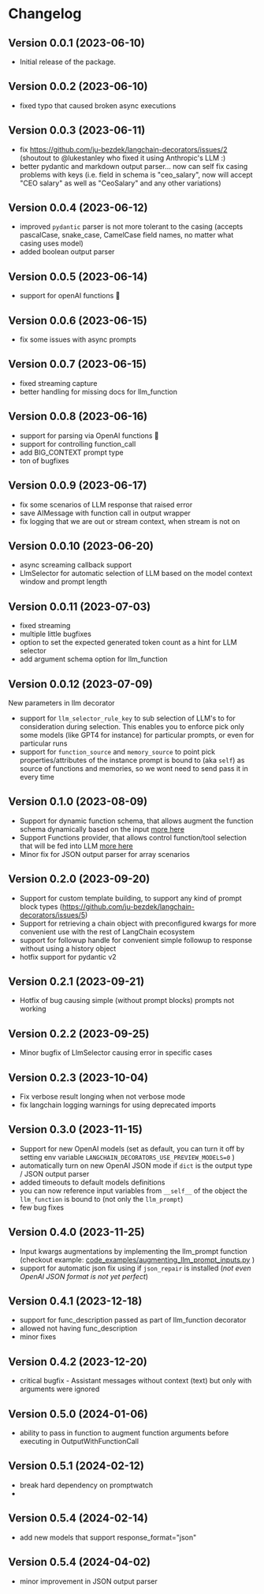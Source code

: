 # Changelog

## Version 0.0.1 (2023-06-10)

- Initial release of the package.

## Version 0.0.2 (2023-06-10)
- fixed typo that caused broken async executions

## Version 0.0.3 (2023-06-11)
- fix https://github.com/ju-bezdek/langchain-decorators/issues/2 
   (shoutout to @lukestanley who fixed it using Anthropic's LLM :)
- better pydantic and markdown output parser... now can self fix casing problems with keys (i.e. field in schema is "ceo_salary", now will accept "CEO salary" as well as "CeoSalary" and any other variations)

## Version 0.0.4 (2023-06-12)
- improved `pydantic` parser is not more tolerant to the casing (accepts pascalCase, snake_case, CamelCase field names, no matter what casing uses model)
- added boolean output parser


## Version 0.0.5 (2023-06-14)
- support for openAI functions 🚀 

## Version 0.0.6 (2023-06-15)
- fix some issues with async prompts

## Version 0.0.7 (2023-06-15)
- fixed streaming capture
- better handling for missing docs for llm_function

## Version 0.0.8 (2023-06-16)
- support for parsing via OpenAI functions 🚀
- support for controlling function_call
- add BIG_CONTEXT prompt type
- ton of bugfixes

## Version 0.0.9 (2023-06-17)
- fix some scenarios of LLM response that raised error
- save AIMessage with function call in output wrapper
- fix logging that we are out or stream context, when stream is not on

## Version 0.0.10 (2023-06-20)
- async screaming callback support
- LlmSelector for automatic selection of LLM based on the model context window and prompt length

## Version 0.0.11 (2023-07-03)
- fixed streaming
- multiple little bugfixes
- option to set the expected generated token count as a hint for LLM selector
- add argument schema option for llm_function

## Version 0.0.12 (2023-07-09)
New parameters in llm decorator
- support for `llm_selector_rule_key` to sub selection of LLM's to for consideration during selection. This enables you to enforce pick only some models (like GPT4 for instance) for particular prompts, or even for particular runs
- support for `function_source` and `memory_source` to point pick properties/attributes of the instance prompt is bound to (aka `self`) as source of functions and memories, so we wont need to send pass it in every time


## Version 0.1.0 (2023-08-09)
- Support for dynamic function schema, that allows augment the function schema dynamically based on the input [more here](./README.MD#dynamic-function-schemas)
- Support Functions provider, that allows control function/tool selection that will be fed into LLM [more here](./README.MD#functions-provider)
- Minor fix for JSON output parser for array scenarios

## Version 0.2.0 (2023-09-20)
- Support for custom template building, to support any kind of prompt block types (https://github.com/ju-bezdek/langchain-decorators/issues/5)
- Support for retrieving a chain object with preconfigured kwargs for more convenient use with the rest of LangChain ecosystem
- support for followup handle for convenient simple followup to response without using a history object
- hotfix support for pydantic v2


## Version 0.2.1 (2023-09-21)
- Hotfix of bug causing simple (without prompt blocks) prompts not working

## Version 0.2.2 (2023-09-25)
- Minor bugfix of LlmSelector causing error in specific cases

## Version 0.2.3 (2023-10-04)
- Fix verbose result longing when not verbose mode
- fix langchain logging warnings for using deprecated imports

## Version 0.3.0 (2023-11-15)
- Support for new OpenAI models (set as default, you can turn it off by setting env variable `LANGCHAIN_DECORATORS_USE_PREVIEW_MODELS=0` )
- automatically turn on new OpenAI JSON mode if `dict` is the output type / JSON output parser
- added timeouts to default models definitions
- you can now reference input variables from `__self__` of the object the `llm_function` is bound to (not only the `llm_prompt`)
- few bug fixes

## Version 0.4.0 (2023-11-25)
- Input kwargs augmentations by implementing the llm_prompt function  (checkout example: [code_examples/augmenting_llm_prompt_inputs.py](https://github.com/ju-bezdek/langchain-decorators/blob/main/code_examples/augmenting_llm_prompt_inputs.py) )
- support for automatic json fix using if `json_repair` is installed 
(*not even OpenAI JSON format is not yet perfect*)

## Version 0.4.1 (2023-12-18)
- support for func_description passed as part of llm_function decorator
- allowed not having func_description
- minor fixes

## Version 0.4.2 (2023-12-20)
- critical bugfix - Assistant messages without context (text) but only with arguments were ignored

## Version 0.5.0 (2024-01-06)
- ability to pass in function to augment function arguments before executing in OutputWithFunctionCall

## Version 0.5.1 (2024-02-12)
- break hard dependency on promptwatch
- 

## Version 0.5.4 (2024-02-14)
- add new models that support response_format="json"

## Version 0.5.4 (2024-04-02)
- minor improvement in JSON output parser
